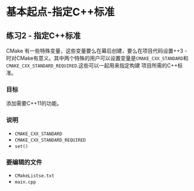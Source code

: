 # 基本起点-指定C++标准

## 练习2 - 指定C++标准

CMake 有一些特殊变量，这些变量要么在幕后创建，要么在项目代码设置++3
-时对CMake有意义。其中两个特殊的用户可以设置变量是`CMAKE_CXX_STANDARD`和`CMAKE_CXX_STANDARD_REQUIRED`.这些可以一起用来指定构建 项目所需的C++标准。

### 目标

添加需要C++11的功能。

### 说明

* `CMAKE_CXX_STANDARD`
* `CMAKE_CXX_STANDARD_REQUIRED`
* `set()`

### 要编辑的文件

* `CMakeListse.txt`
* `main.cpp`
